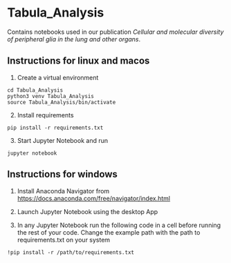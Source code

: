 # Tabula_Analysis

Contains notebooks used in our publication *Cellular and molecular diversity of peripheral glia in the lung and other organs*.

## Instructions for linux and macos

1. Create a virtual environment

```
cd Tabula_Analysis
python3 venv Tabula_Analysis
source Tabula_Analysis/bin/activate
```

2. Install requirements

```
pip install -r requirements.txt
```

3. Start Jupyter Notebook and run

```
jupyter notebook
```

## Instructions for windows

1. Install Anaconda Navigator from https://docs.anaconda.com/free/navigator/index.html

2. Launch Jupyter Notebook using the desktop App

3. In any Jupyter Notebook run the following code in a cell before running the rest of your code. Change the example path with the path to requirements.txt on your system

```
!pip install -r /path/to/requirements.txt
```
